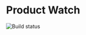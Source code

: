# Product Watch

![Build status](https://travis-ci.org/midhunkrishna/product_watch.svg?branch=master)
